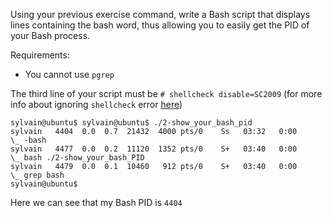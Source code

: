 Using your previous exercise command, write a Bash script that displays lines containing the bash word, thus allowing you to easily get the PID of your Bash process.

Requirements:

- You cannot use ```pgrep```

The third line of your script must be ```# shellcheck disable=SC2009``` (for more info about ignoring ```shellcheck``` error [here](https://github.com/koalaman/shellcheck/wiki/Ignore))
```
sylvain@ubuntu$ sylvain@ubuntu$ ./2-show_your_bash_pid
sylvain   4404  0.0  0.7  21432  4000 pts/0    Ss   03:32   0:00          \_ -bash
sylvain   4477  0.0  0.2  11120  1352 pts/0    S+   03:40   0:00              \_ bash ./2-show_your_bash_PID
sylvain   4479  0.0  0.1  10460   912 pts/0    S+   03:40   0:00                  \_ grep bash
sylvain@ubuntu$
``` 
Here we can see that my Bash PID is ```4404```
